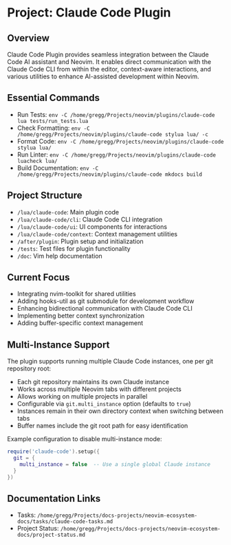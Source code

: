 # Project: Claude Code Plugin

## Overview

Claude Code Plugin provides seamless integration between the Claude Code AI assistant and Neovim. It enables direct communication with the Claude Code CLI from within the editor, context-aware interactions, and various utilities to enhance AI-assisted development within Neovim.

## Essential Commands

- Run Tests: `env -C /home/gregg/Projects/neovim/plugins/claude-code lua tests/run_tests.lua`
- Check Formatting: `env -C /home/gregg/Projects/neovim/plugins/claude-code stylua lua/ -c`
- Format Code: `env -C /home/gregg/Projects/neovim/plugins/claude-code stylua lua/`
- Run Linter: `env -C /home/gregg/Projects/neovim/plugins/claude-code luacheck lua/`
- Build Documentation: `env -C /home/gregg/Projects/neovim/plugins/claude-code mkdocs build`

## Project Structure

- `/lua/claude-code`: Main plugin code
- `/lua/claude-code/cli`: Claude Code CLI integration
- `/lua/claude-code/ui`: UI components for interactions
- `/lua/claude-code/context`: Context management utilities
- `/after/plugin`: Plugin setup and initialization
- `/tests`: Test files for plugin functionality
- `/doc`: Vim help documentation

## Current Focus

- Integrating nvim-toolkit for shared utilities
- Adding hooks-util as git submodule for development workflow
- Enhancing bidirectional communication with Claude Code CLI
- Implementing better context synchronization
- Adding buffer-specific context management

## Multi-Instance Support

The plugin supports running multiple Claude Code instances, one per git repository root:

- Each git repository maintains its own Claude instance
- Works across multiple Neovim tabs with different projects
- Allows working on multiple projects in parallel
- Configurable via `git.multi_instance` option (defaults to `true`)
- Instances remain in their own directory context when switching between tabs
- Buffer names include the git root path for easy identification

Example configuration to disable multi-instance mode:

```lua
require('claude-code').setup({
  git = {
    multi_instance = false  -- Use a single global Claude instance
  }
})
```

## Documentation Links

- Tasks: `/home/gregg/Projects/docs-projects/neovim-ecosystem-docs/tasks/claude-code-tasks.md`
- Project Status: `/home/gregg/Projects/docs-projects/neovim-ecosystem-docs/project-status.md`
